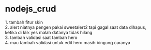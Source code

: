 # nodejs_crud

<p>
  1. tambah fitur skin
  <br>
  2. alert niatnya pengen pakai sweetalert2 tapi gagal saat data dihapus, ketika di klik yes malah datanya tidak hilang
  <br>
  3. tambah validasi saat tambah hero
  <br>
  4. mau tambah validasi untuk edit hero masih bingung caranya
</p>

